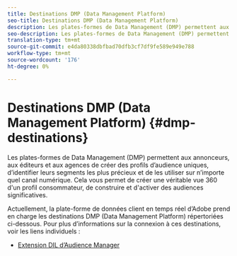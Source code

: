```yaml
---
title: Destinations DMP (Data Management Platform)
seo-title: Destinations DMP (Data Management Platform)
description: Les plates-formes de Data Management (DMP) permettent aux annonceurs, aux éditeurs et aux agences de créer des profils d’audience uniques, d’identifier leurs segments les plus précieux et de les utiliser sur n’importe quel canal numérique. Cela vous permet de créer une véritable vue 360 d'un profil consommateur, de construire et d'activer des audiences significatives.
seo-description: Les plates-formes de Data Management (DMP) permettent aux annonceurs, aux éditeurs et aux agences de créer des profils d’audience uniques, d’identifier leurs segments les plus précieux et de les utiliser sur n’importe quel canal numérique. Cela vous permet de créer une véritable vue 360 d'un profil consommateur, de construire et d'activer des audiences significatives.
translation-type: tm+mt
source-git-commit: e4da80338dbfbad70dfb3cf7df9fe589e949e788
workflow-type: tm+mt
source-wordcount: '176'
ht-degree: 0%

---
```



# Destinations DMP (Data Management Platform) {#dmp-destinations}

Les plates-formes de Data Management (DMP) permettent aux annonceurs, aux éditeurs et aux agences de créer des profils d’audience uniques, d’identifier leurs segments les plus précieux et de les utiliser sur n’importe quel canal numérique. Cela vous permet de créer une véritable vue 360 d&#39;un profil consommateur, de construire et d&#39;activer des audiences significatives.

Actuellement, la plate-forme de données client en temps réel d’Adobe prend en charge les destinations DMP (Data Management Platform) répertoriées ci-dessous. Pour plus d’informations sur la connexion à ces destinations, voir les liens individuels :

* [Extension DIL d’Audience Manager](/help/rtcdp/destinations/aam-dil-extension.md)
